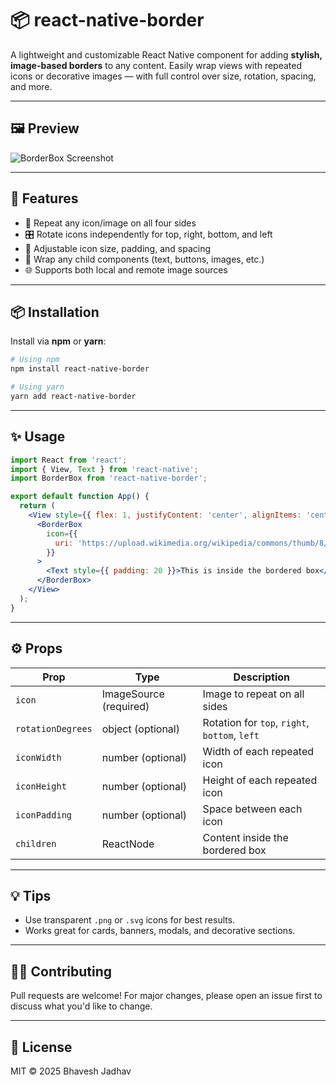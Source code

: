 # 📦 react-native-border

A lightweight and customizable React Native component for adding **stylish, image-based borders** to any content. Easily wrap views with repeated icons or decorative images — with full control over size, rotation, spacing, and more.

---

## 🖼️ Preview

![BorderBox Screenshot](https://oha-uat-s3.s3.ap-south-1.amazonaws.com/Screenshot_1752399914.png)

---

## 🚀 Features

- 🔁 Repeat any icon/image on all four sides  
- 🎛️ Rotate icons independently for top, right, bottom, and left  
- 📐 Adjustable icon size, padding, and spacing  
- 🧩 Wrap any child components (text, buttons, images, etc.)  
- 🌐 Supports both local and remote image sources  

---

## 📦 Installation

Install via **npm** or **yarn**:

```bash
# Using npm
npm install react-native-border

# Using yarn
yarn add react-native-border
```

---

## ✨ Usage

```jsx
import React from 'react';
import { View, Text } from 'react-native';
import BorderBox from 'react-native-border';

export default function App() {
  return (
    <View style={{ flex: 1, justifyContent: 'center', alignItems: 'center' }}>
      <BorderBox
        icon={{
          uri: 'https://upload.wikimedia.org/wikipedia/commons/thumb/8/85/Smiley.svg/600px-Smiley.svg.png',
        }}
      >
        <Text style={{ padding: 20 }}>This is inside the bordered box</Text>
      </BorderBox>
    </View>
  );
}
```
 
 

---

## ⚙️ Props

| Prop             | Type                     | Description                                           |
|------------------|--------------------------|-------------------------------------------------------|
| `icon`           | ImageSource (required)   | Image to repeat on all sides                          |
| `rotationDegrees`| object (optional)        | Rotation for `top`, `right`, `bottom`, `left`         |
| `iconWidth`      | number (optional)        | Width of each repeated icon                           |
| `iconHeight`     | number (optional)        | Height of each repeated icon                          |
| `iconPadding`    | number (optional)        | Space between each icon                               |
| `children`       | ReactNode                | Content inside the bordered box                       |

---

## 💡 Tips

- Use transparent `.png` or `.svg` icons for best results.
- Works great for cards, banners, modals, and decorative sections.

---

## 🧑‍💻 Contributing

Pull requests are welcome! For major changes, please open an issue first to discuss what you'd like to change.

---

## 📄 License

MIT © 2025 Bhavesh Jadhav
